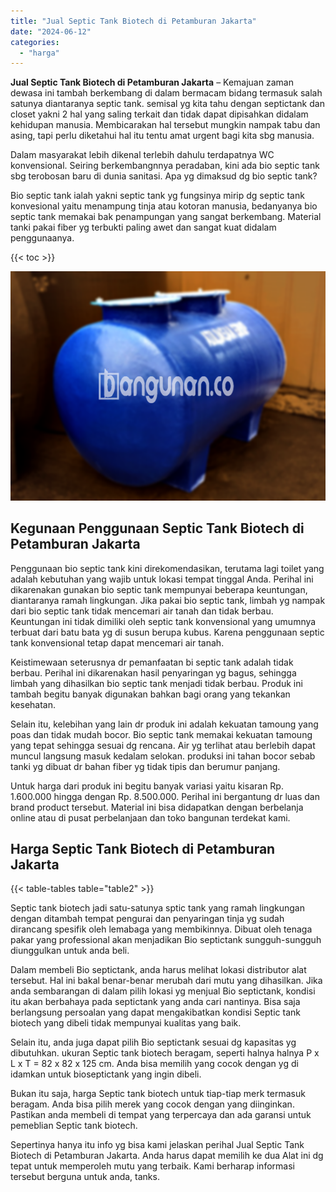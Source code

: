 ```yaml
---
title: "Jual Septic Tank Biotech di Petamburan Jakarta"
date: "2024-06-12"
categories: 
  - "harga"
---
```


**Jual Septic Tank Biotech di Petamburan Jakarta** – Kemajuan zaman dewasa ini tambah berkembang di dalam bermacam bidang termasuk salah satunya diantaranya septic tank. semisal yg kita tahu dengan septictank dan closet yakni 2 hal yang saling terkait dan tidak dapat dipisahkan didalam kehidupan manusia. Membicarakan hal tersebut mungkin nampak tabu dan asing, tapi perlu diketahui hal itu tentu amat urgent bagi kita sbg manusia.

Dalam masyarakat lebih dikenal terlebih dahulu terdapatnya WC konvensional. Seiring berkembangnnya peradaban, kini ada bio septic tank sbg terobosan baru di dunia sanitasi. Apa yg dimaksud dg bio septic tank?

Bio septic tank ialah yakni septic tank yg fungsinya mirip dg septic tank konvesional yaitu menampung tinja atau kotoran manusia, bedanyanya bio septic tank memakai bak penampungan yang sangat berkembang. Material tanki pakai fiber yg terbukti paling awet dan sangat kuat didalam penggunaanya.

{{< toc >}}

![Jual Septic Tank Biotech di Petamburan Jakarta](/images/jual-bio-septictank-02.png)

## Kegunaan Penggunaan Septic Tank Biotech di Petamburan Jakarta

Penggunaan bio septic tank kini direkomendasikan, terutama lagi toilet yang adalah kebutuhan yang wajib untuk lokasi tempat tinggal Anda. Perihal ini dikarenakan gunakan bio septic tank mempunyai beberapa keuntungan, diantaranya ramah lingkungan. Jika pakai bio septic tank, limbah yg nampak dari bio septic tank tidak mencemari air tanah dan tidak berbau. Keuntungan ini tidak dimiliki oleh septic tank konvensional yang umumnya terbuat dari batu bata yg di susun berupa kubus. Karena penggunaan septic tank konvensional tetap dapat mencemari air tanah.

Keistimewaan seterusnya dr pemanfaatan bi septic tank adalah tidak berbau. Perihal ini dikarenakan hasil penyaringan yg bagus, sehingga limbah yang dihasilkan bio septic tank menjadi tidak berbau. Produk ini tambah begitu banyak digunakan bahkan bagi orang yang tekankan kesehatan.

Selain itu, kelebihan yang lain dr produk ini adalah kekuatan tamoung yang poas dan tidak mudah bocor. Bio septic tank memakai kekuatan tamoung yang tepat sehingga sesuai dg rencana. Air yg terlihat atau berlebih dapat muncul langsung masuk kedalam selokan. produksi ini tahan bocor sebab tanki yg dibuat dr bahan fiber yg tidak tipis dan berumur panjang.

Untuk harga dari produk ini begitu banyak variasi yaitu kisaran Rp. 1.600.000 hingga dengan Rp. 8.500.000. Perihal ini bergantung dr luas dan brand product tersebut. Material ini bisa didapatkan dengan berbelanja online atau di pusat perbelanjaan dan toko bangunan terdekat kami.

## Harga Septic Tank Biotech di Petamburan Jakarta

{{< table-tables table="table2" >}}

Septic tank biotech jadi satu-satunya sptic tank yang ramah lingkungan dengan ditambah tempat pengurai dan penyaringan tinja yg sudah dirancang spesifik oleh lemabaga yang membikinnya. Dibuat oleh tenaga pakar yang professional akan menjadikan Bio septictank sungguh-sungguh diunggulkan untuk anda beli.

Dalam membeli Bio septictank, anda harus melihat lokasi distributor alat tersebut. Hal ini bakal benar-benar merubah dari mutu yang dihasilkan. Jika anda sembarangan di dalam pilih lokasi yg menjual Bio septictank, kondisi itu akan berbahaya pada septictank yang anda cari nantinya. Bisa saja berlangsung persoalan yang dapat mengakibatkan kondisi Septic tank biotech yang dibeli tidak mempunyai kualitas yang baik.

Selain itu, anda juga dapat pilih Bio septictank sesuai dg kapasitas yg dibutuhkan. ukuran Septic tank biotech beragam, seperti halnya halnya P x L x T = 82 x 82 x 125 cm. Anda bisa memilih yang cocok dengan yg di idamkan untuk bioseptictank yang ingin dibeli.

Bukan itu saja, harga Septic tank biotech untuk tiap-tiap merk termasuk beragam. Anda bisa pilih merek yang cocok dengan yang diinginkan. Pastikan anda membeli di tempat yang terpercaya dan ada garansi untuk pemeblian Septic tank biotech.

Sepertinya hanya itu info yg bisa kami jelaskan perihal Jual Septic Tank Biotech di Petamburan Jakarta. Anda harus dapat memilih ke dua Alat ini dg tepat untuk memperoleh mutu yang terbaik. Kami berharap informasi tersebut berguna untuk anda, tanks.
